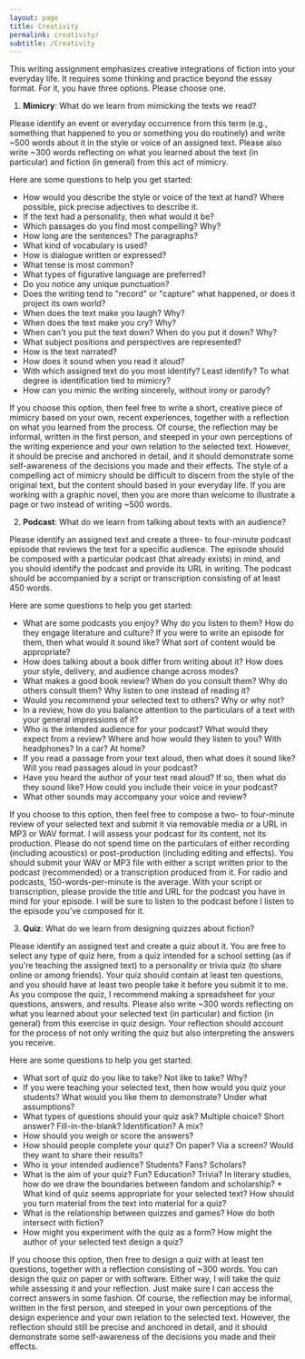 ```yaml
---
layout: page
title: Creativity
permalink: creativity/
subtitle: /Creativity
---
```

This writing assignment emphasizes creative integrations of fiction into your everyday life. It requires some thinking and practice beyond the essay format. For it, you have three options. Please choose one. 

1) **Mimicry**: What do we learn from mimicking the texts we read? 

Please identify an event or everyday occurrence from this term (e.g., something that happened to you or something you do routinely) and write ~500 words about it in the style or voice of an assigned text. Please also write ~300 words reflecting on what you learned about the text (in particular) and fiction (in general) from this act of mimicry.  

Here are some questions to help you get started: 

* How would you describe the style or voice of the text at hand? Where possible, pick precise adjectives to describe it.  
* If the text had a personality, then what would it be? 
* Which passages do you find most compelling? Why? 
* How long are the sentences? The paragraphs? 
* What kind of vocabulary is used? 
* How is dialogue written or expressed? 
* What tense is most common? 
* What types of figurative language are preferred?
* Do you notice any unique punctuation? 
* Does the writing tend to "record" or "capture" what happened, or does it project its own world? 
* When does the text make you laugh? Why? 
* When does the text make you cry? Why? 
* When can't you put the text down? When do you put it down? Why? 
* What subject positions and perspectives are represented? 
* How is the text narrated? 
* How does it sound when you read it aloud? 
* With which assigned text do you most identify? Least identify? To what degree is identification tied to mimicry? 
* How can you mimic the writing sincerely, without irony or parody? 

If you choose this option, then feel free to write a short, creative piece of mimicry based on your own, recent experiences, together with a reflection on what you learned from the process. Of course, the reflection may be informal, written in the first person, and steeped in your own perceptions of the writing experience and your own relation to the selected text. However, it should be precise and anchored in detail, and it should demonstrate some self-awareness of the decisions you made and their effects. The style of a compelling act of mimicry should be difficult to discern from the style of the original text, but the content should based in your everyday life. If you are working with a graphic novel, then you are more than welcome to illustrate a page or two instead of writing ~500 words.   

2) **Podcast**: What do we learn from talking about texts with an audience? 

Please identify an assigned text and create a three- to four-minute podcast episode that reviews the text for a specific audience. The episode should be composed with a particular podcast (that already exists) in mind, and you should identify the podcast and provide its URL in writing. The podcast should be accompanied by a script or transcription consisting of at least 450 words.

Here are some questions to help you get started: 

* What are some podcasts you enjoy? Why do you listen to them? How do they engage literature and culture? If you were to write an episode for them, then what would it sound like? What sort of content would be appropriate? 
* How does talking about a book differ from writing about it? How does your style, delivery, and audience change across modes? 
* What makes a good book review? When do you consult them? Why do others consult them? Why listen to one instead of reading it? 
* Would you recommend your selected text to others? Why or why not? 
* In a review, how do you balance attention to the particulars of a text with your general impressions of it? 
* Who is the intended audience for your podcast? What would they expect from a review? Where and how would they listen to you? With headphones? In a car? At home?
* If you read a passage from your text aloud, then what does it sound like? Will you read passages aloud in your podcast? 
* Have you heard the author of your text read aloud? If so, then what do they sound like? How could you include their voice in your podcast? 
* What other sounds may accompany your voice and review? 

If you choose to this option, then feel free to compose a two- to four-minute review of your selected text and submit it via removable media or a URL in MP3 or WAV format. I will assess your podcast for its content, not its production. Please do not spend time on the particulars of either recording (including acoustics) or post-production (including editing and effects). You should submit your WAV or MP3 file with either a script written prior to the podcast (recommended) or a transcription produced from it. For radio and podcasts, 150-words-per-minute is the average. With your script or transcription, please provide the title and URL for the podcast you have in mind for your episode. I will be sure to listen to the podcast before I listen to the episode you've composed for it.  

3) **Quiz**: What do we learn from designing quizzes about fiction? 

Please identify an assigned text and create a quiz about it. You are free to select any type of quiz here, from a quiz intended for a school setting (as if you're teaching the assigned text) to a personality or trivia quiz (to share online or among friends). Your quiz should contain at least ten questions, and you should have at least two people take it before you submit it to me. As you compose the quiz, I recommend making a spreadsheet for your questions, answers, and results. Please also write ~300 words reflecting on what you learned about your selected text (in particular) and fiction (in general) from this exercise in quiz design. Your reflection should account for the process of not only writing the quiz but also interpreting the answers you receive. 

Here are some questions to help you get started: 

* What sort of quiz do you like to take? Not like to take? Why? 
* If you were teaching your selected text, then how would you quiz your students? What would you like them to demonstrate? Under what assumptions? 
* What types of questions should your quiz ask? Multiple choice? Short answer? Fill-in-the-blank? Identification? A mix? 
* How should you weigh or score the answers? 
* How should people complete your quiz? On paper? Via a screen? Would they want to share their results? 
* Who is your intended audience? Students? Fans? Scholars? 
* What is the aim of your quiz? Fun? Education? Trivia? In literary studies, how do we draw the boundaries between fandom and scholarship? * What kind of quiz seems appropriate for your selected text? How should you turn material from the text into material for a quiz? 
* What is the relationship between quizzes and games? How do both intersect with fiction? 
* How might you experiment with the quiz as a form? How might the author of your selected text design a quiz? 

If you choose this option, then free to design a quiz with at least ten questions, together with a reflection consisting of ~300 words. You can design the quiz on paper or with software. Either way, I will take the quiz while assessing it and your reflection. Just make sure I can access the correct answers in some fashion. Of course, the reflection may be informal, written in the first person, and steeped in your own perceptions of the design experience and your own relation to the selected text. However, the reflection should still be precise and anchored in detail, and it should demonstrate some self-awareness of the decisions you made and their effects.  
